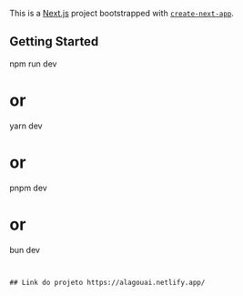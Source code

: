 This is a [Next.js](https://nextjs.org) project bootstrapped with [`create-next-app`](https://nextjs.org/docs/pages/api-reference/create-next-app).

## Getting Started
npm run dev
# or
yarn dev
# or
pnpm dev
# or
bun dev
```


## Link do projeto https://alagouai.netlify.app/ 


